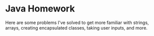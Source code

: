 # Java Homework
Here are some problems I've solved to get more familiar with strings, arrays, creating encapsulated classes, taking user inputs, and more. 
